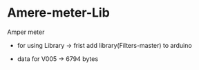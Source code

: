 # Amere-meter-Lib
Amper meter 

* for using Library -> frist add library(Filters-master) to arduino

* data for V005 -> 6794 bytes
